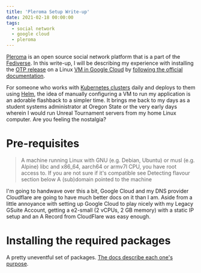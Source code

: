 ```yaml
---
title: 'Pleroma Setup Write-up'
date: 2021-02-18 00:00:00
tags:
  - social network
  - google cloud
  - pleroma
---
```


[Pleroma](https://pleroma.social/) is an open source social network platform that is a part of the [Fediverse](https://fediverse.party/en/fediverse). In this write-up, I will be describing my experience with installing the [OTP release](https://erlang.org/doc/design_principles/release_structure.html) on a Linux [VM in Google Cloud](https://cloud.google.com/compute/) by [following the official documentation](https://docs-develop.pleroma.social/backend/installation/otp_en/).

For someone who works with [Kubernetes clusters](https://kubernetes.io/) daily and deploys to them using [Helm](https://helm.sh/), the idea of manually configuring a VM to run my application is an adorable flashback to a simpler time. It brings me back to my days as a student systems administrator at Oregon State or the very early days wherein I would run Unreal Tournament servers from my home Linux computer. Are you feeling the nostalgia?

# Pre-requisites
>    A machine running Linux with GNU (e.g. Debian, Ubuntu) or musl (e.g. Alpine) libc and x86_64, aarch64 or armv7l CPU, you have root access to. If you are not sure if it's compatible see Detecting flavour section below
>    A (sub)domain pointed to the machine

I'm going to handwave over this a bit, Google Cloud and my DNS provider Cloudflare are going to have much better docs on it than I am. Aside from a little annoyance with setting up Google Cloud to play nicely with my Legacy GSuite Account, getting a e2-small (2 vCPUs, 2 GB memory) with a static IP setup and an A Record from CloudFlare was easy enough.

# Installing the required packages

A pretty uneventful set of packages. [The docs describe each one's purpose](https://docs-develop.pleroma.social/backend/installation/otp_en/#installing-the-required-packages).
